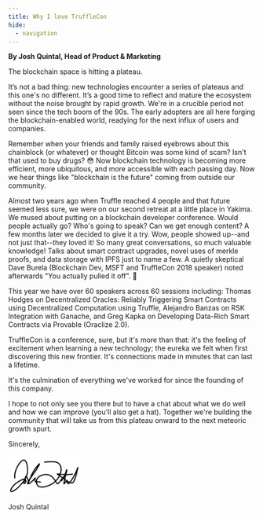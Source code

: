 ```yaml
---
title: Why I love TruffleCon
hide:
  - navigation
---
```


**By Josh Quintal, Head of Product & Marketing**

The blockchain space is hitting a plateau.

It’s not a bad thing: new technologies encounter a series of plateaus and this one's no different. It’s a good time to reflect and mature the ecosystem without the noise brought by rapid growth. We're in a crucible period not seen since the tech boom of the 90s. The early adopters are all here forging the blockchain-enabled world, readying for the next influx of users and companies.

Remember when your friends and family raised eyebrows about this chainblock (or whatever) or thought Bitcoin was some kind of scam? Isn't that used to buy drugs? 😳 Now blockchain technology is becoming more efficient, more ubiquitous, and more accessible with each passing day. Now we hear things like "blockchain is the future" coming from outside our community.

Almost two years ago when Truffle reached 4 people and that future seemed less sure, we were on our second retreat at a little place in Yakima. We mused about putting on a blockchain developer conference. Would people actually go? Who's going to speak? Can we get enough content? A few months later we decided to give it a try. Wow, people showed up--and not just that--they loved it! So many great conversations, so much valuable knowledge! Talks about smart contract upgrades, novel uses of merkle proofs, and data storage with IPFS just to name a few. A quietly skeptical Dave Burela (Blockchain Dev, MSFT and TruffleCon 2018 speaker) noted afterwards "You actually pulled it off". 🙂

This year we have over 60 speakers across 60 sessions including: Thomas Hodges on Decentralized Oracles: Reliably Triggering Smart Contracts using Decentralized Computation using Truffle, Alejandro Banzas on RSK Integration with Ganache, and Greg Kapka on Developing Data-Rich Smart Contracts via Provable (Oraclize 2.0).

TruffleCon is a conference, sure, but it's more than that: it's the feeling of excitement when learning a new technology; the eureka we felt when first discovering this new frontier. It's connections made in minutes that can last a lifetime.

It's the culmination of everything we've worked for since the founding of this company.

I hope to not only see you there but to have a chat about what we do well and how we can improve (you'll also get a hat). Together we're building the community that will take us from this plateau onward to the next meteoric growth spurt.

Sincerely,

<p>
  <img style="margin-left: 0 !important; margin-bottom: 0 !important;" src="/img/blog/why-i-love-trufflecon/josh-signature.png" title="Josh Quintal Signature" alt="Josh Quintal Signature" width="150px">
</p>

Josh Quintal
